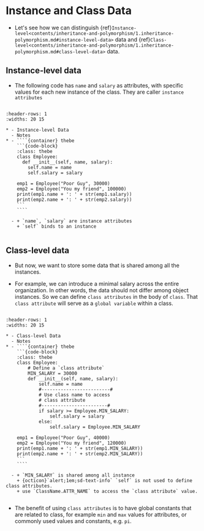 # Instance and Class Data

+ Let's see how we can distinguish {ref}`Instance-level<contents/inheritance-and-polymorphism/1.inheritance-polymorphism.md#instance-level-data>` 
data and {ref}`Class-level<contents/inheritance-and-polymorphism/1.inheritance-polymorphism.md#class-level-data>` data.

## Instance-level data

+ The following code has `name` and `salary` as attributes, with specific values for each new instance of the class.
They are caller `instance attributes`

```{thebe-button} 
```

``````{list-table}
:header-rows: 1
:widths: 20 15

* - Instance-level Data
  - Notes
* - ````{container} thebe
    ```{code-block}
    :class: thebe 
    class Employee:
      def __init__(self, name, salary):
        self.name = name
        self.salary = salary
    
    emp1 = Employee("Poor Guy", 30000)
    emp2 = Employee("You my friend", 100000) 
    print(emp1.name + ': ' + str(emp1.salary))
    print(emp2.name + ': ' + str(emp2.salary))
    ```
    ````
    
  - + `name`, `salary` are instance attributes
    + `self` binds to an instance 
    
``````

## Class-level data

+ But now, we want to store some data that is shared among all the instances. 

+ For example, we can introduce a minimal salary across the entire organization. In other words,
the data should not differ among object instances. So we can define `class attributes` in the 
body of `class`. That `class attribute` will serve as a `global variable` within a class.


```{thebe-button} 
```

``````{list-table}
:header-rows: 1
:widths: 20 15

* - Class-level Data
  - Notes
* - ````{container} thebe
    ```{code-block}
    :class: thebe 
    class Employee:
        # Define a `class attribute`
        MIN_SALARY = 30000
        def __init__(self, name, salary):
            self.name = name
            #-------------------------#
            # Use class name to access 
            # class attribute
            #------------------------#
            if salary >= Employee.MIN_SALARY:
                self.salary = salary
            else:
                self.salary = Employee.MIN_SALARY
    
    emp1 = Employee("Poor Guy", 40000)
    emp2 = Employee("You my friend", 120000) 
    print(emp1.name + ': ' + str(emp1.MIN_SALARY))
    print(emp2.name + ': ' + str(emp2.MIN_SALARY))
    ```
    ````
    
  - + `MIN_SALARY` is shared among all instance 
    + {octicon}`alert;1em;sd-text-info` `self` is not used to define class attributes.
    + use `ClassName.ATTR_NAME` to access the `class attribute` value.
    
``````

+ The benefit of using `class attributes` is to have global constants that are related to class,
for example `min` and `max` values for attributes, or commonly used values and constants, e.g. `pi`. 
